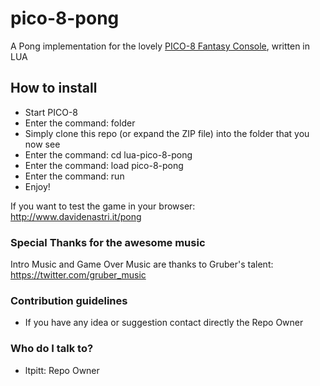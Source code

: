 # pico-8-pong
A Pong implementation for the lovely [PICO-8 Fantasy Console](http://www.lexaloffle.com/pico-8.php "PICO-8 Fantasy Console"), written in LUA

## How to install
* Start PICO-8
* Enter the command: folder
* Simply clone this repo (or expand the ZIP file) into the folder that you now see
* Enter the command: cd lua-pico-8-pong
* Enter the command: load pico-8-pong
* Enter the command: run
* Enjoy!

If you want to test the game in your browser:  
http://www.davidenastri.it/pong

### Special Thanks for the awesome music ###

Intro Music and Game Over Music are thanks to Gruber's talent:  
https://twitter.com/gruber_music

### Contribution guidelines ###

* If you have any idea or suggestion contact directly the Repo Owner

### Who do I talk to? ###

* ltpitt: Repo Owner

